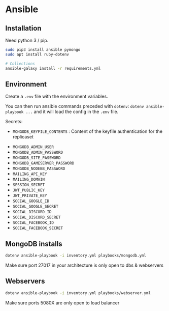 # Ansible

## Installation

Need python 3 / pip.

```bash
sudo pip3 install ansible pymongo
sudo apt install ruby-dotenv

# Collections
ansible-galaxy install -r requirements.yml
```

## Environment

Create a `.env` file with the environment variables.

You can then run ansible commands preceded with `dotenv`: `dotenv ansible-playbook ...` and it will load the config in the `.env` file.

Secrets:

- `MONGODB_KEYFILE_CONTENTS` : Content of the keyfile authentication for the replicaset
<!-- - `MONGODB_LVM_SIZE` : Size of the volume containing the databe, in MB. You can use suffixes, eg `"10g"` for ten GB. -->
- `MONGODB_ADMIN_USER`
- `MONGODB_ADMIN_PASSWORD`
- `MONGODB_SITE_PASSWORD`
- `MONGODB_GAMESERVER_PASSWORD`
- `MONGODB_NODEBB_PASSWORD`
- `MAILING_API_KEY`
- `MAILING_DOMAIN`
- `SESSION_SECRET`
- `JWT_PUBLIC_KEY`
- `JWT_PRIVATE_KEY`
- `SOCIAL_GOOGLE_ID`
- `SOCIAL_GOOGLE_SECRET`
- `SOCIAL_DISCORD_ID`
- `SOCIAL_DISCORD_SECRET`
- `SOCIAL_FACEBOOK_ID`
- `SOCIAL_FACEBOOK_SECRET`

## MongoDB installs

```sh
dotenv ansible-playbook -i inventory.yml playbooks/mongodb.yml
```

Make sure port 27017 in your architecture is only open to dbs & webservers

## Webservers

```sh
dotenv ansible-playbook -i inventory.yml playbooks/webserver.yml
```

Make sure ports 5080X are only open to load balancer
